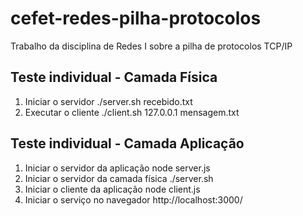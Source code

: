 # cefet-redes-pilha-protocolos
Trabalho da disciplina de Redes I sobre a pilha de protocolos TCP/IP

## Teste individual - Camada Física
1) Iniciar o servidor
./server.sh recebido.txt
2) Executar o cliente
./client.sh 127.0.0.1 mensagem.txt

## Teste individual - Camada Aplicação
1) Iniciar o servidor da aplicação
node server.js
2) Iniciar o servidor da camada física
./server.sh
3) Iniciar o cliente da aplicação
node client.js
4) Iniciar o serviço no navegador
http://localhost:3000/
